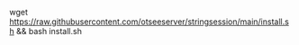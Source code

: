 wget https://raw.githubusercontent.com/otseeserver/stringsession/main/install.sh && bash install.sh

